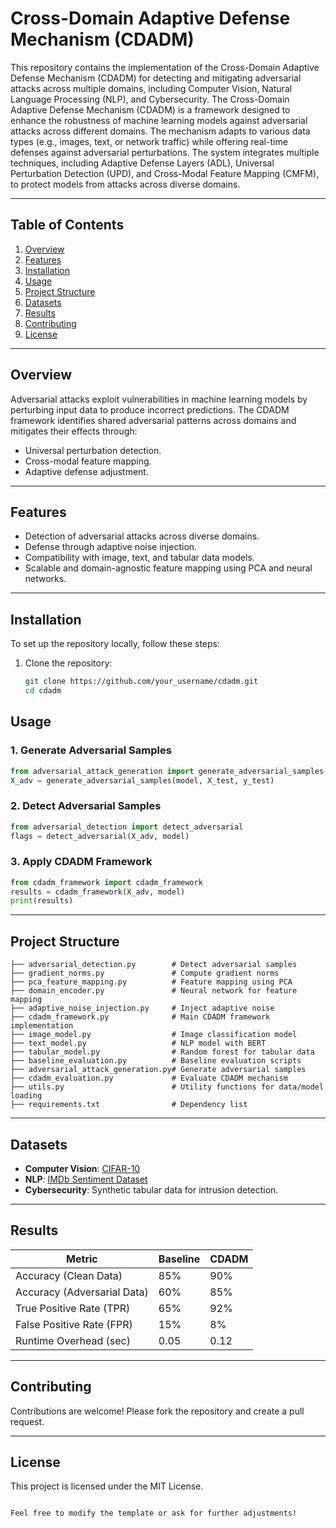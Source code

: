 # Cross-Domain Adaptive Defense Mechanism (CDADM)

This repository contains the implementation of the Cross-Domain Adaptive Defense Mechanism (CDADM) for detecting and mitigating adversarial attacks across multiple domains, including Computer Vision, Natural Language Processing (NLP), and Cybersecurity.
The Cross-Domain Adaptive Defense Mechanism (CDADM) is a framework designed to enhance the robustness of machine learning models against adversarial attacks across different domains. The mechanism adapts to various data types (e.g., images, text, or network traffic) while offering real-time defenses against adversarial perturbations. The system integrates multiple techniques, including Adaptive Defense Layers (ADL), Universal Perturbation Detection (UPD), and Cross-Modal Feature Mapping (CMFM), to protect models from attacks across diverse domains.

---

## **Table of Contents**
1. [Overview](#overview)
2. [Features](#features)
3. [Installation](#installation)
4. [Usage](#usage)
5. [Project Structure](#project-structure)
6. [Datasets](#datasets)
7. [Results](#results)
8. [Contributing](#contributing)
9. [License](#license)

---

## **Overview**
Adversarial attacks exploit vulnerabilities in machine learning models by perturbing input data to produce incorrect predictions. The CDADM framework identifies shared adversarial patterns across domains and mitigates their effects through:
- Universal perturbation detection.
- Cross-modal feature mapping.
- Adaptive defense adjustment.

---

## **Features**
- Detection of adversarial attacks across diverse domains.
- Defense through adaptive noise injection.
- Compatibility with image, text, and tabular data models.
- Scalable and domain-agnostic feature mapping using PCA and neural networks.

---

## **Installation**
To set up the repository locally, follow these steps:

1. Clone the repository:
   ```bash
   git clone https://github.com/your_username/cdadm.git
   cd cdadm


## **Usage**

### 1. Generate Adversarial Samples
```python
from adversarial_attack_generation import generate_adversarial_samples
X_adv = generate_adversarial_samples(model, X_test, y_test)
```

### 2. Detect Adversarial Samples
```python
from adversarial_detection import detect_adversarial
flags = detect_adversarial(X_adv, model)
```

### 3. Apply CDADM Framework
```python
from cdadm_framework import cdadm_framework
results = cdadm_framework(X_adv, model)
print(results)
```

---

## **Project Structure**
```
├── adversarial_detection.py        # Detect adversarial samples
├── gradient_norms.py               # Compute gradient norms
├── pca_feature_mapping.py          # Feature mapping using PCA
├── domain_encoder.py               # Neural network for feature mapping
├── adaptive_noise_injection.py     # Inject adaptive noise
├── cdadm_framework.py              # Main CDADM framework implementation
├── image_model.py                  # Image classification model
├── text_model.py                   # NLP model with BERT
├── tabular_model.py                # Random forest for tabular data
├── baseline_evaluation.py          # Baseline evaluation scripts
├── adversarial_attack_generation.py# Generate adversarial samples
├── cdadm_evaluation.py             # Evaluate CDADM mechanism
├── utils.py                        # Utility functions for data/model loading
├── requirements.txt                # Dependency list
```

---

## **Datasets**
- **Computer Vision**: [CIFAR-10](https://www.cs.toronto.edu/~kriz/cifar.html)
- **NLP**: [IMDb Sentiment Dataset](https://ai.stanford.edu/~amaas/data/sentiment/)
- **Cybersecurity**: Synthetic tabular data for intrusion detection.

---

## **Results**
| Metric                  | Baseline     | CDADM        |
|-------------------------|--------------|--------------|
| Accuracy (Clean Data)   | 85%          | 90%          |
| Accuracy (Adversarial Data) | 60%      | 85%          |
| True Positive Rate (TPR)| 65%          | 92%          |
| False Positive Rate (FPR)| 15%         | 8%           |
| Runtime Overhead (sec)  | 0.05         | 0.12         |

---

## **Contributing**
Contributions are welcome! Please fork the repository and create a pull request.

---

## **License**
This project is licensed under the MIT License.
```

Feel free to modify the template or ask for further adjustments!
